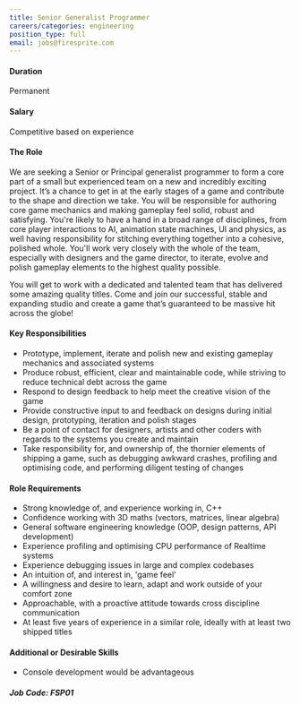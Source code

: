 ```yaml
---
title: Senior Generalist Programmer
careers/categories: engineering
position_type: full
email: jobs@firesprite.com
---
```

#### Duration

Permanent

#### Salary

Competitive based on experience

#### The Role

We are seeking a Senior or Principal generalist programmer to form a core part of a small but experienced team on a new and incredibly exciting project. It’s a chance to get in at the early stages of a game and contribute to the shape and direction we take. You will be responsible for authoring core game mechanics and making gameplay feel solid, robust and satisfying. You're likely to have a hand in a broad range of disciplines, from core player interactions to AI, animation state machines, UI and physics, as well having responsibility for stitching everything together into a cohesive, polished whole. You'll work very closely with the whole of the team, especially with designers and the game director, to iterate, evolve and polish gameplay elements to the highest quality possible.

You will get to work with a dedicated and talented team that has delivered some amazing quality titles. Come and join our successful, stable and expanding studio and create a game that’s guaranteed to be massive hit across the globe!

#### Key Responsibilities

* Prototype, implement, iterate and polish new and existing gameplay mechanics and associated systems
* Produce robust, efficient, clear and maintainable code, while striving to reduce technical debt across the game
* Respond to design feedback to help meet the creative vision of the game
* Provide constructive input to and feedback on designs during initial design, prototyping, iteration and polish stages
* Be a point of contact for designers, artists and other coders with regards to the systems you create and maintain
* Take responsibility for, and ownership of, the thornier elements of shipping a game, such as debugging awkward crashes, profiling and optimising code, and performing diligent testing of changes

#### Role Requirements

* Strong knowledge of, and experience working in, C++
* Confidence working with 3D maths (vectors, matrices, linear algebra)
* General software engineering knowledge (OOP, design patterns, API development)
* Experience profiling and optimising CPU performance of Realtime systems
* Experience debugging issues in large and complex codebases
* An intuition of, and interest in, 'game feel'
* A willingness and desire to learn, adapt and work outside of your comfort zone
* Approachable, with a proactive attitude towards cross discipline communication
* At least five years of experience in a similar role, ideally with at least two shipped titles

#### Additional or Desirable Skills

* Console development would be advantageous

##### Job Code: FSP01
